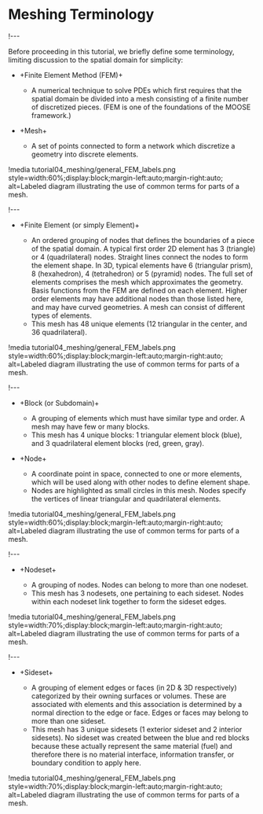 # Meshing Terminology

!---

Before proceeding in this tutorial, we briefly define some terminology, limiting discussion to the spatial domain for simplicity:

- +Finite Element Method (FEM)+

  - A numerical technique to solve PDEs which first requires that the spatial domain be divided into a mesh consisting of a finite number of discretized pieces. (FEM is one of the foundations of the MOOSE framework.)

- +Mesh+

  - A set of points connected to form a network which discretize a geometry into discrete elements.

!media tutorial04_meshing/general_FEM_labels.png
       style=width:60%;display:block;margin-left:auto;margin-right:auto;
       alt=Labeled diagram illustrating the use of common terms for parts of a mesh.

!---

- +Finite Element (or simply Element)+

  - An ordered grouping of nodes that defines the boundaries of a piece of the spatial domain. A typical first order 2D element has 3 (triangle) or 4 (quadrilateral) nodes. Straight lines connect the nodes to form the element shape. In 3D, typical elements have 6 (triangular prism), 8 (hexahedron), 4 (tetrahedron) or 5 (pyramid) nodes. The full set of elements comprises the mesh which approximates the geometry. Basis functions from the FEM are defined on each element. Higher order elements may have additional nodes than those listed here, and may have curved geometries. A mesh can consist of different types of elements.
  - This mesh has 48 unique elements (12 triangular in the center, and 36 quadrilateral).

!media tutorial04_meshing/general_FEM_labels.png
       style=width:60%;display:block;margin-left:auto;margin-right:auto;
       alt=Labeled diagram illustrating the use of common terms for parts of a mesh.

!---

- +Block (or Subdomain)+

  - A grouping of elements which must have similar type and order. A mesh may have few or many blocks.
  - This mesh has 4 unique blocks: 1 triangular element block (blue), and 3 quadrilateral element blocks (red, green, gray).

- +Node+

  - A coordinate point in space, connected to one or more elements, which will be used along with other nodes to define element shape.
  - Nodes are highlighted as small circles in this mesh. Nodes specify the vertices of linear triangular and quadrilateral elements.

!media tutorial04_meshing/general_FEM_labels.png
       style=width:60%;display:block;margin-left:auto;margin-right:auto;
       alt=Labeled diagram illustrating the use of common terms for parts of a mesh.

!---

- +Nodeset+

  - A grouping of nodes. Nodes can belong to more than one nodeset.
  - This mesh has 3 nodesets, one pertaining to each sideset. Nodes within each nodeset link together to form the sideset edges.

!media tutorial04_meshing/general_FEM_labels.png
       style=width:70%;display:block;margin-left:auto;margin-right:auto;
       alt=Labeled diagram illustrating the use of common terms for parts of a mesh.

!---

- +Sideset+

  - A grouping of element edges or faces (in 2D & 3D respectively) categorized by their owning surfaces or volumes. These are associated with elements and this association is determined by a normal direction to the edge or face. Edges or faces may belong to more than one sideset.
  - This mesh has 3 unique sidesets (1 exterior sideset and 2 interior sidesets). No sideset was created between the blue and red blocks because these actually represent the same material (fuel) and therefore there is no material interface, information transfer, or boundary condition to apply here.

!media tutorial04_meshing/general_FEM_labels.png
       style=width:70%;display:block;margin-left:auto;margin-right:auto;
       alt=Labeled diagram illustrating the use of common terms for parts of a mesh.

